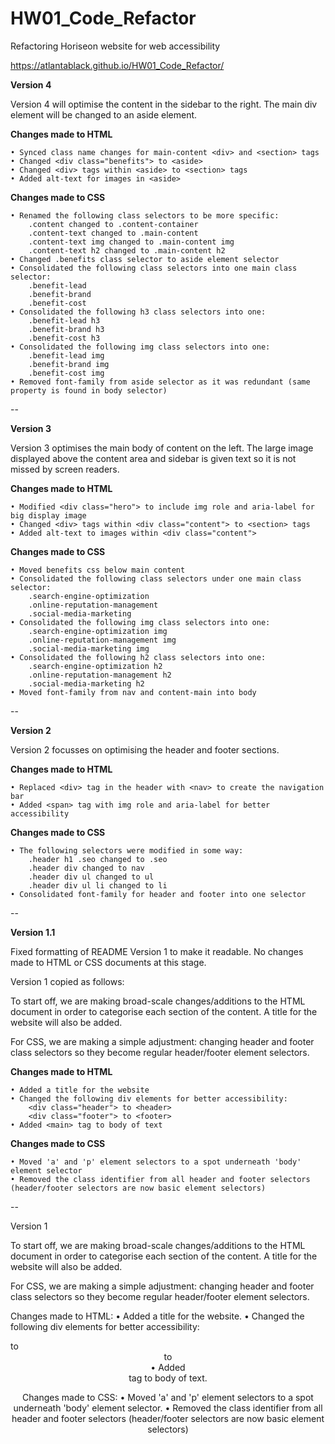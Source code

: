 # HW01_Code_Refactor
 Refactoring Horiseon website for web accessibility 

 https://atlantablack.github.io/HW01_Code_Refactor/


**Version 4**

Version 4 will optimise the content in the sidebar to the right. The main div element will be changed to an aside element.

**Changes made to HTML**
```
• Synced class name changes for main-content <div> and <section> tags
• Changed <div class="benefits"> to <aside>
• Changed <div> tags within <aside> to <section> tags
• Added alt-text for images in <aside>
```

**Changes made to CSS**
```
• Renamed the following class selectors to be more specific:
    .content changed to .content-container
    .content-text changed to .main-content
    .content-text img changed to .main-content img
    .content-text h2 changed to .main-content h2
• Changed .benefits class selector to aside element selector
• Consolidated the following class selectors into one main class selector:
    .benefit-lead
    .benefit-brand
    .benefit-cost
• Consolidated the following h3 class selectors into one:
    .benefit-lead h3
    .benefit-brand h3
    .benefit-cost h3
• Consolidated the following img class selectors into one:
    .benefit-lead img
    .benefit-brand img
    .benefit-cost img
• Removed font-family from aside selector as it was redundant (same property is found in body selector)
```

--

**Version 3**

Version 3 optimises the main body of content on the left. The large image displayed above the content area and sidebar is given text so it is not missed by screen readers.

**Changes made to HTML**
```
• Modified <div class="hero"> to include img role and aria-label for big display image
• Changed <div> tags within <div class="content"> to <section> tags
• Added alt-text to images within <div class="content">
```

**Changes made to CSS**
```
• Moved benefits css below main content
• Consolidated the following class selectors under one main class selector:
    .search-engine-optimization
    .online-reputation-management
    .social-media-marketing
• Consolidated the following img class selectors into one:
    .search-engine-optimization img
    .online-reputation-management img
    .social-media-marketing img
• Consolidated the following h2 class selectors into one:
    .search-engine-optimization h2
    .online-reputation-management h2
    .social-media-marketing h2
• Moved font-family from nav and content-main into body
```

--

**Version 2**

Version 2 focusses on optimising the header and footer sections.

**Changes made to HTML**
```
• Replaced <div> tag in the header with <nav> to create the navigation bar
• Added <span> tag with img role and aria-label for better accessibility
```

**Changes made to CSS**
```
• The following selectors were modified in some way:
    .header h1 .seo changed to .seo
    .header div changed to nav
    .header div ul changed to ul
    .header div ul li changed to li
• Consolidated font-family for header and footer into one selector
```

--

**Version 1.1**

Fixed formatting of README Version 1 to make it readable. No changes made to HTML or CSS documents at this stage.

Version 1 copied as follows:

To start off, we are making broad-scale changes/additions to the HTML document in order to categorise each section of the content. A title for the website will also be added.

For CSS, we are making a simple adjustment: changing header and footer class selectors so they become regular header/footer element selectors.

**Changes made to HTML**
```
• Added a title for the website
• Changed the following div elements for better accessibility:
    <div class="header"> to <header>
    <div class="footer"> to <footer>
• Added <main> tag to body of text
```
**Changes made to CSS**
```
• Moved 'a' and 'p' element selectors to a spot underneath 'body' element selector
• Removed the class identifier from all header and footer selectors (header/footer selectors are now basic element selectors)
```
--

 Version 1

 To start off, we are making broad-scale changes/additions to the HTML document in order to categorise each section of the content. A title for the website will also be added.

For CSS, we are making a simple adjustment: changing header and footer class selectors so they become regular header/footer element selectors.

 Changes made to HTML:
 • Added a title for the website.
 • Changed the following div elements for better accessibility:
    <div class="header"> to <header>
    <div class="footer"> to <footer>
 • Added <main> tag to body of text.
 
 Changes made to CSS:
• Moved 'a' and 'p' element selectors to a spot underneath 'body' element selector.
• Removed the class identifier from all header and footer selectors (header/footer selectors are now basic element selectors)
 
